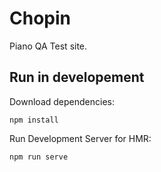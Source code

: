 # Chopin

Piano QA Test site.

## Run in developement

Download dependencies:

```shell
npm install
```

Run Development Server for HMR:

```shell
npm run serve
```
